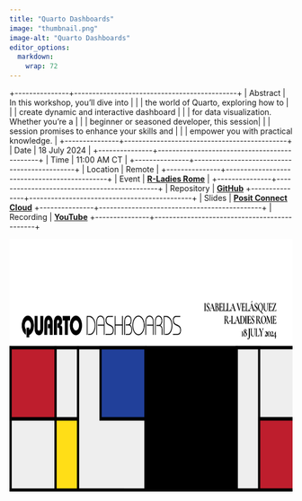 ```yaml
---
title: "Quarto Dashboards"
image: "thumbnail.png"
image-alt: "Quarto Dashboards"
editor_options: 
  markdown: 
    wrap: 72
---
```


+---------------+---------------------------------------------+
| Abstract      | In this workshop, you’ll dive into          | 
|               | the world of Quarto, exploring how to       |
|               | create dynamic and interactive dashboard    |
|               | for data visualization. Whether you’re a    |
|               | beginner or seasoned developer, this session|
|               | session promises to enhance your skills and |
|               | empower you with practical knowledge.       |
+---------------+---------------------------------------------+
| Date          | 18 July 2024                                |
+---------------+---------------------------------------------+
| Time          | 11:00 AM CT                                 |
+---------------+---------------------------------------------+
| Location      | Remote                                      |
+---------------+---------------------------------------------+
| Event         | [**R-Ladies Rome**](https://www.meetup.com/rladies-rome/events/302078218/) |
+---------------+---------------------------------------------+
| Repository    | [**GitHub**](https://github.com/ivelasq/2024-07-18_quarto-dashboards)
+---------------+---------------------------------------------+
| Slides        | [**Posit Connect Cloud**](https://bit.ly/quarto-dashboards)
+---------------+---------------------------------------------+
| Recording     | [**YouTube**](https://www.youtube.com/watch?v=Kq1hgg2NtE4)
+---------------+---------------------------------------------+

<center><a href="https://www.youtube.com/watch?v=Kq1hgg2NtE4"><img src="title.png" target="_blank" style="width:800px;height:450px;"/></a></center>
